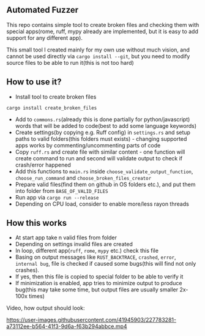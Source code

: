 ## Automated Fuzzer

This repo contains simple tool to create broken files and checking them with special apps(rome, ruff, mypy already are implemented, but it is easy to add support for any different app).

This small tool I created mainly for my own use without much vision, and cannot be used directly via `cargo install --git`, but you need to modify source files to be able to run it(this is not too hard)

## How to use it?
- Install tool to create broken files
```
cargo install create_broken_files
```
- Add to `commons.rs`(already this is done partially for python/javascript) words that will be added to code(best to add some language keywords)
- Create settings(by copying e.g. Ruff config) in `settings.rs` and setup paths to valid folders(this folders must exists) - changing supported apps works by commenting/uncommenting parts of code
- Copy `ruff.rs` and create file with similar content - one function will create command to run and second will validate output to check if crash/error happened
- Add this functions to `main.rs` inside `choose_validate_output_function`, `choose_run_command` and `choose_broken_files_creator`
- Prepare valid files(find them on github in OS folders etc.), and put them into folder from `BASE_OF_VALID_FILES`
- Run app via `cargo run --release`
- Depending on CPU load, consider to enable more/less rayon threads

## How this works
- At start app take n valid files from folder
- Depending on settings invalid files are created
- In loop, different app(`ruff`, `rome`, `mypy` etc.) check this file
- Basing on output messages like `RUST_BACKTRACE`, `crashed`, `error`, `internal bug`, file is checked if caused some bugs(this will find not only crashes).
- If yes, then this file is copied to special folder to be able to verify it
- If minimization is enabled, app tries to minimize output to produce bug(this may take some time, but output files are usually smaller 2x-100x times)

Video, how output should look:  

https://user-images.githubusercontent.com/41945903/227783281-a73112ee-b564-41f3-9d6a-f63b294abbce.mp4
